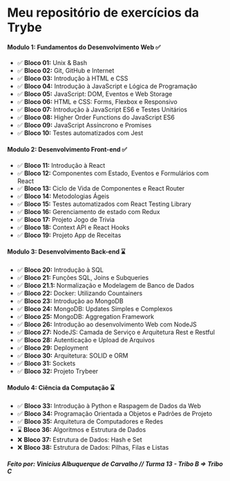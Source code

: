 # Meu repositório de exercícios da Trybe

#### Modulo 1: Fundamentos do Desenvolvimento Web ✅

- ✅ **Bloco 01:** Unix & Bash
- ✅ **Bloco 02:** Git, GitHub e Internet
- ✅ **Bloco 03:** Introdução à HTML e CSS
- ✅ **Bloco 04:** Introdução à JavaScript e Lógica de Programação
- ✅ **Bloco 05:** JavaScript: DOM, Eventos e Web Storage
- ✅ **Bloco 06:** HTML e CSS: Forms, Flexbox e Responsivo
- ✅ **Bloco 07:** Introdução à JavaScript ES6 e Testes Unitários
- ✅ **Bloco 08:** Higher Order Functions do JavaScript ES6
- ✅ **Bloco 09:** JavaScript Assíncrono e Promises
- ✅ **Bloco 10:** Testes automatizados com Jest

#### Modulo 2: Desenvolvimento Front-end ✅

- ✅ **Bloco 11:** Introdução à React
- ✅ **Bloco 12:** Componentes com Estado, Eventos e Formulários com React
- ✅ **Bloco 13:** Ciclo de Vida de Componentes e React Router
- ✅ **Bloco 14:** Metodologias Ágeis
- ✅ **Bloco 15:** Testes automatizados com React Testing Library
- ✅ **Bloco 16:** Gerenciamento de estado com Redux
- ✅ **Bloco 17:** Projeto Jogo de Trivia
- ✅ **Bloco 18:** Context API e React Hooks
- ✅ **Bloco 19:** Projeto App de Receitas


#### Modulo 3: Desenvolvimento Back-end ⌛

- ✅ **Bloco 20:** Introdução à SQL
- ✅ **Bloco 21:** Funções SQL, Joins e Subqueries
- ✅ **Bloco 21.1:** Normalização e Modelagem de Banco de Dados
- ✅ **Bloco 22:** Docker: Utilizando Countainers
- ✅ **Bloco 23:** Introdução ao MongoDB
- ✅ **Bloco 24:** MongoDB: Updates Simples e Complexos
- ✅ **Bloco 25:** MongoDB: Aggregation Framework
- ✅ **Bloco 26:** Introdução ao desenvolvimento Web com NodeJS
- ✅ **Bloco 27:** NodeJS: Camada de Serviço e Arquitetura Rest e Restful
- ✅ **Bloco 28:** Autenticação e Upload de Arquivos
- ✅ **Bloco 29:** Deployment
- ✅ **Bloco 30:** Arquitetura: SOLID e ORM
- ✅ **Bloco 31:** Sockets
- ✅ **Bloco 32:** Projeto Trybeer

#### Modulo 4: Ciência da Computação ⌛

- ✅ **Bloco 33:** Introdução à Python e Raspagem de Dados da Web
- ✅ **Bloco 34:** Programação Orientada a Objetos e Padrões de Projeto
- ✅ **Bloco 35:** Arquitetura de Computadores e Redes
- ⌛ **Bloco 36:** Algoritmos e Estrutura de Dados
- ❌ **Bloco 37:** Estrutura de Dados: Hash e Set
- ❌ **Bloco 38:** Estrutura de Dados: Pilhas, Filas e Listas


##### Feito por: Vinicius Albuquerque de Carvalho // Turma 13 - Tribo B => Tribo C
